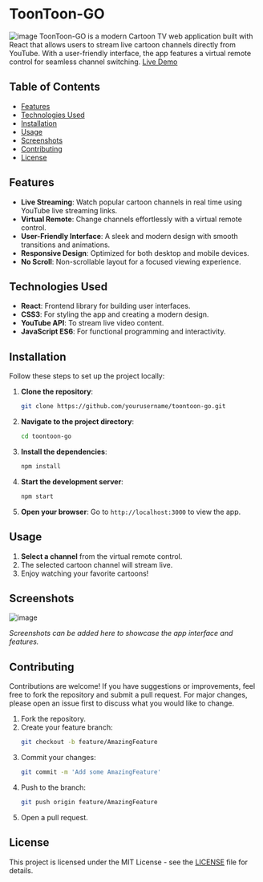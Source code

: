 # ToonToon-GO
![image](https://github.com/user-attachments/assets/8e60f72c-98b0-410e-a592-7a44949b4aa2)
ToonToon-GO is a modern Cartoon TV web application built with React that allows users to stream live cartoon channels directly from YouTube. With a user-friendly interface, the app features a virtual remote control for seamless channel switching. [Live Demo](https://toontoon-go.netlify.app/)

## Table of Contents

- [Features](#features)
- [Technologies Used](#technologies-used)
- [Installation](#installation)
- [Usage](#usage)
- [Screenshots](#screenshots)
- [Contributing](#contributing)
- [License](#license)

## Features

- **Live Streaming**: Watch popular cartoon channels in real time using YouTube live streaming links.
- **Virtual Remote**: Change channels effortlessly with a virtual remote control.
- **User-Friendly Interface**: A sleek and modern design with smooth transitions and animations.
- **Responsive Design**: Optimized for both desktop and mobile devices.
- **No Scroll**: Non-scrollable layout for a focused viewing experience.

## Technologies Used

- **React**: Frontend library for building user interfaces.
- **CSS3**: For styling the app and creating a modern design.
- **YouTube API**: To stream live video content.
- **JavaScript ES6**: For functional programming and interactivity.

## Installation

Follow these steps to set up the project locally:

1. **Clone the repository**:

   ```bash
   git clone https://github.com/yourusername/toontoon-go.git
   ```

2. **Navigate to the project directory**:

   ```bash
   cd toontoon-go
   ```

3. **Install the dependencies**:

   ```bash
   npm install
   ```

4. **Start the development server**:

   ```bash
   npm start
   ```

5. **Open your browser**: Go to `http://localhost:3000` to view the app.

## Usage

1. **Select a channel** from the virtual remote control.
2. The selected cartoon channel will stream live.
3. Enjoy watching your favorite cartoons!

## Screenshots

![image](https://github.com/user-attachments/assets/37c758bc-9920-499a-b88b-860c18d22550)


*Screenshots can be added here to showcase the app interface and features.*

## Contributing

Contributions are welcome! If you have suggestions or improvements, feel free to fork the repository and submit a pull request. For major changes, please open an issue first to discuss what you would like to change.

1. Fork the repository.
2. Create your feature branch:
   ```bash
   git checkout -b feature/AmazingFeature
   ```
3. Commit your changes:
   ```bash
   git commit -m 'Add some AmazingFeature'
   ```
4. Push to the branch:
   ```bash
   git push origin feature/AmazingFeature
   ```
5. Open a pull request.

## License

This project is licensed under the MIT License - see the [LICENSE](LICENSE) file for details.

